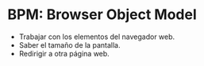 # BPM: Browser Object Model

* Trabajar con los elementos del navegador web.
* Saber el tamaño de la pantalla.
* Redirigir a otra página web.

